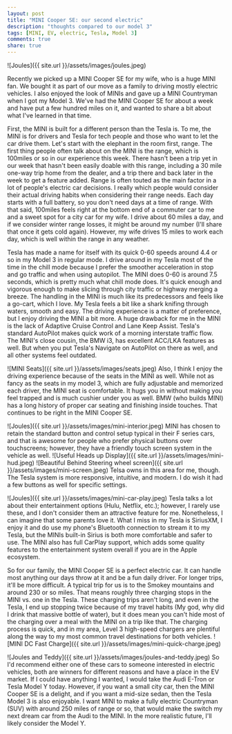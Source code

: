 ```yaml
---
layout: post
title: "MINI Cooper SE: our second electric"
description: "thoughts compared to our model 3"
tags: [MINI, EV, electric, Tesla, Model 3]
comments: true
share: true
---
```


![Joules]({{ site.url }}/assets/images/joules.jpeg)

Recently we picked up a MINI Cooper SE for my wife, who is a huge MINI fan.  We bought it as part of our move as a family to driving mostly electric vehicles. I also enjoyed the look of MINIs and gave up a MINI Countryman when I got my Model 3.  We've had the MINI Cooper SE for about a week and have put a few hundred miles on it, and wanted to share a bit about what I've learned in that time. 

First, the MINI is built for a different person than the Tesla is. To me, the MINI is for drivers and Tesla for tech people and those who want to let the car drive them. Let's start with the elephant in the room first, range. The first thing people often talk about on the MINI is the range, which is 100miles or so in our experience this week. There hasn't been a trip yet in our week that hasn't been easily doable with this range, including a 30 mile one-way trip home from the dealer, and a trip there and back later in the week to get a feature added. Range is often touted as the main factor in a lot of people's electric car decisions. I really which people would consider their actual driving habits when considering their range needs. Each day starts with a full battery, so you don't need days at a time of range.  With that said, 100miles feels right at the bottom end of a commuter car to me and a sweet spot for a city car for my wife. I drive about 60 miles a day, and if we consider winter range losses, it might be around my number (I'll share that once it gets cold again). However, my wife drives 15 miles to work each day, which is well within the range in any weather. 

Tesla has made a name for itself with its quick 0-60 speeds around 4.4 or so in my Model 3 in regular mode. I drive around in my Tesla most of the time in the chill mode because I prefer the smoother acceleration in stop and go traffic and when using autopilot. The MINI does 0-60 is around 7.5 seconds, which is pretty much what chill mode does.  It's quick enough and vigorous enough to make slicing through city traffic or highway merging a breeze. The handling in the MINI is much like its predecessors and feels like a go-cart, which I love. My Tesla feels a bit like a shark knifing through waters, smooth and easy. The driving experience is a matter of preference, but I enjoy driving the MINI a bit more. A huge drawback for me in the MINI is the lack of Adaptive Cruise Control and Lane Keep Assist. Tesla's standard AutoPilot makes quick work of a morning interstate traffic flow. The MINI's close cousin, the BMW i3, has excellent ACC/LKA features as well. But when you put Tesla's Navigate on AutoPilot on there as well, and all other systems feel outdated. 

![MINI Seats]({{ site.url }}/assets/images/seats.jpeg)
Also, I think I enjoy the driving experience because of the seats in the MINI as well. While not as fancy as the seats in my model 3, which are fully adjustable and memorized each driver, the MINI seat is comfortable. It hugs you in without making you feel trapped and is much cushier under you as well. BMW (who builds MINI) has a long history of proper car seating and finishing inside touches. That continues to be right in the MINI Cooper SE. 

![Joules]({{ site.url }}/assets/images/mini-interior.jpeg)
MINI has chosen to retain the standard button and control setup typical in their F series cars, and that is awesome for people who prefer physical buttons over touchscreens; however, they have a friendly touch screen system in the vehicle as well. 
![Useful Heads up Display]({{ site.url }}/assets/images/mini-hud.jpeg)
![Beautiful Behind Steering wheel screen]({{ site.url }}/assets/images/mini-screen.jpeg)
Telsa owns in this area for me, though. The Tesla system is more responsive, intuitive, and modern. I do wish it had a few buttons as well for specific settings.


![Joules]({{ site.url }}/assets/images/mini-car-play.jpeg)
Tesla talks a lot about their entertainment options (Hulu, Netflix, etc.); however, I rarely use these, and I don't consider them an attractive feature for me. Nonetheless, I can imagine that some parents love it. What I miss in my Tesla is SiriusXM, I enjoy it and do use my phone's Bluetooth connection to stream it to my Tesla, but the MINIs built-in Sirius is both more comfortable and safer to use. The MINI also has full CarPlay support, which adds some quality features to the entertainment system overall if you are in the Apple ecosystem.  

So for our family, the MINI Cooper SE is a perfect electric car. It can handle most anything our days throw at it and be a fun daily driver. For longer trips, it'll be more difficult. A typical trip for us is to the Smokey mountains and around 230 or so miles. That means roughly three charging stops in the MINI vs. one in the Tesla. These charging trips aren't long, and even in the Tesla, I end up stopping twice because of my travel habits (My god, why did I drink that massive bottle of water), but it does mean you can't hide most of the charging over a meal with the MINI on a trip like that. The charging process is quick, and in my area, Level 3 high-speed chargers are plentiful along the way to my most common travel destinations for both vehicles. 
![MINI DC Fast Charge]({{ site.url }}/assets/images/mini-quick-charge.jpeg)

![Joules and Teddy]({{ site.url }}/assets/images/joules-and-teddy.jpeg)
So I'd recommend either one of these cars to someone interested in electric vehicles, both are winners for different reasons and have a place in the EV market.  If I could have anything I wanted, I would take the Audi E-Tron or Tesla Model Y today. However, if you want a small city car, then the MINI Cooper SE is a delight, and if you want a mid-size sedan, then the Tesla Model 3 is also enjoyable.  I want MINI to make a fully electric Countryman (SUV) with around 250 miles of range or so, that would make the switch my next dream car from the Audi to the MINI. In the more realistic future, I'll likely consider the Model Y.